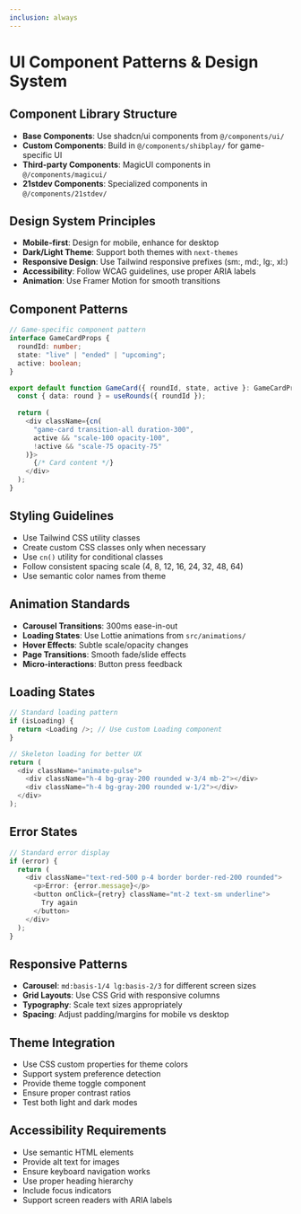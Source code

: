 ```yaml
---
inclusion: always
---
```


# UI Component Patterns & Design System

## Component Library Structure
- **Base Components**: Use shadcn/ui components from `@/components/ui/`
- **Custom Components**: Build in `@/components/shibplay/` for game-specific UI
- **Third-party Components**: MagicUI components in `@/components/magicui/`
- **21stdev Components**: Specialized components in `@/components/21stdev/`

## Design System Principles
- **Mobile-first**: Design for mobile, enhance for desktop
- **Dark/Light Theme**: Support both themes with `next-themes`
- **Responsive Design**: Use Tailwind responsive prefixes (sm:, md:, lg:, xl:)
- **Accessibility**: Follow WCAG guidelines, use proper ARIA labels
- **Animation**: Use Framer Motion for smooth transitions

## Component Patterns
```typescript
// Game-specific component pattern
interface GameCardProps {
  roundId: number;
  state: "live" | "ended" | "upcoming";
  active: boolean;
}

export default function GameCard({ roundId, state, active }: GameCardProps) {
  const { data: round } = useRounds({ roundId });
  
  return (
    <div className={cn(
      "game-card transition-all duration-300",
      active && "scale-100 opacity-100",
      !active && "scale-75 opacity-75"
    )}>
      {/* Card content */}
    </div>
  );
}
```

## Styling Guidelines
- Use Tailwind CSS utility classes
- Create custom CSS classes only when necessary
- Use `cn()` utility for conditional classes
- Follow consistent spacing scale (4, 8, 12, 16, 24, 32, 48, 64)
- Use semantic color names from theme

## Animation Standards
- **Carousel Transitions**: 300ms ease-in-out
- **Loading States**: Use Lottie animations from `src/animations/`
- **Hover Effects**: Subtle scale/opacity changes
- **Page Transitions**: Smooth fade/slide effects
- **Micro-interactions**: Button press feedback

## Loading States
```typescript
// Standard loading pattern
if (isLoading) {
  return <Loading />; // Use custom Loading component
}

// Skeleton loading for better UX
return (
  <div className="animate-pulse">
    <div className="h-4 bg-gray-200 rounded w-3/4 mb-2"></div>
    <div className="h-4 bg-gray-200 rounded w-1/2"></div>
  </div>
);
```

## Error States
```typescript
// Standard error display
if (error) {
  return (
    <div className="text-red-500 p-4 border border-red-200 rounded">
      <p>Error: {error.message}</p>
      <button onClick={retry} className="mt-2 text-sm underline">
        Try again
      </button>
    </div>
  );
}
```

## Responsive Patterns
- **Carousel**: `md:basis-1/4 lg:basis-2/3` for different screen sizes
- **Grid Layouts**: Use CSS Grid with responsive columns
- **Typography**: Scale text sizes appropriately
- **Spacing**: Adjust padding/margins for mobile vs desktop

## Theme Integration
- Use CSS custom properties for theme colors
- Support system preference detection
- Provide theme toggle component
- Ensure proper contrast ratios
- Test both light and dark modes

## Accessibility Requirements
- Use semantic HTML elements
- Provide alt text for images
- Ensure keyboard navigation works
- Use proper heading hierarchy
- Include focus indicators
- Support screen readers with ARIA labels